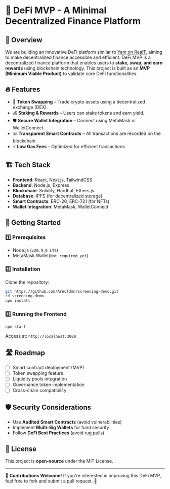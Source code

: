 # 🚀 DeFi MVP - A Minimal Decentralized Finance Platform

## 🌟 Overview
We are building an innovative DeFi platform similar to [Yam on RealT](https://staging-yam.realtoken.network), aiming to make decentralized finance accessible and efficient.
DeFi MVP is a decentralized finance platform that enables users to **stake, swap, and earn rewards** using blockchain technology. This project is built as an **MVP (Minimum Viable Product)** to validate core DeFi functionalities.

## 🔥 Features
- 🔗 **Token Swapping** – Trade crypto assets using a decentralized exchange (DEX).
- 💰 **Staking & Rewards** – Users can stake tokens and earn yield.
- 🛡️ **Secure Wallet Integration** – Connect using MetaMask or WalletConnect.
- 📊 **Transparent Smart Contracts** – All transactions are recorded on the blockchain.
- ⚡ **Low Gas Fees** – Optimized for efficient transactions.

## 🏗️ Tech Stack
- **Frontend**: React, Next.js, TailwindCSS
- **Backend**: Node.js, Express
- **Blockchain**: Solidity, Hardhat, Ethers.js
- **Database**: IPFS (for decentralized storage)
- **Smart Contracts**: ERC-20, ERC-721 (for NFTs)
- **Wallet Integration**: MetaMask, WalletConnect

## 🚀 Getting Started

### 1️⃣ Prerequisites
- Node.js (`v20.9.0 LTS`)
- MetaMask Wallet(`Not required yet`)

### 2️⃣ Installation
Clone the repository:

```bash
git https://github.com/Arnoldmn/screening-demo.git
cd screening-demo
npm install
```

### 3️⃣ Running the Frontend
```bash
npm start
```
Access at: `http://localhost:3000`

## 🛣️ Roadmap
- [ ] Smart contract deployment (MVP)
- [ ] Token swapping feature
- [ ] Liquidity pools integration
- [ ] Governance token implementation
- [ ] Cross-chain compatibility

## 🛡️ Security Considerations
- Use **Audited Smart Contracts** (avoid vulnerabilities)
- Implement **Multi-Sig Wallets** for fund security
- Follow **DeFi Best Practices** (avoid rug pulls)

## 📜 License
This project is **open-source** under the MIT License.

---

🚀 **Contributions Welcome!** If you're interested in improving this DeFi MVP, feel free to fork and submit a pull request. 🙌
